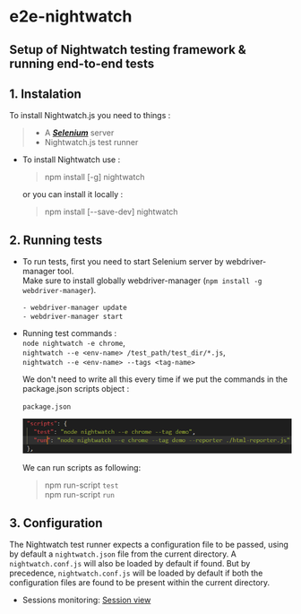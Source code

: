 # e2e-nightwatch
## Setup of Nightwatch testing framework &amp; running end-to-end tests
## 1. Instalation
To install Nightwatch.js you need to things :   
> + A **_[Selenium](https://www.seleniumhq.org/)_** server  
> + Nightwatch.js test runner

- To install Nightwatch use : <br/>
	> npm install [-g] nightwatch

	or you can install it locally : <br/>
	> npm install [--save-dev] nightwatch

## 2. Running tests
- To run tests, first you need to start Selenium server by webdriver-manager tool.<br/>
Make sure to install globally webdriver-manager (`npm install -g webdriver-manager`).
	```
	- webdriver-manager update
	- webdriver-manager start
	```

- Running test commands : <br/>`node nightwatch -e chrome`, <br/>`nightwatch --e <env-name> /test_path/test_dir/*.js`, <br/>`nightwatch --e <env-name> --tags <tag-name>`

	We don't need to write all this every time if we put the commands in the package.json scripts object : <br/>

	`package.json`

	![image](figures\script.png)

	We can run scripts as following:
	> npm run-script `test`<br/>
npm run-script `run`

## 3. Configuration
The Nightwatch test runner expects a configuration file to be passed, using by default a `nightwatch.json` file from the current directory. A `nightwatch.conf.js` will also be loaded by default if found. But by precedence, `nightwatch.conf.js` will be loaded by default if both the configuration files are found to be present within the current directory.

- Sessions monitoring: [Session view](http://localhost:4444/wd/hub/static/resource/hub.html)
